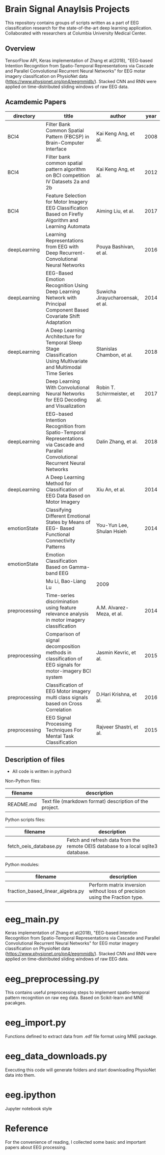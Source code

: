 
Brain Signal Anaylsis Projects
==========

This repository contains groups of scripts written as a part of EEG classification research for 
the state-of-the-art deep learning application. Collaborated with researchers at Columbia University Medical Center.

Overview
--------

TensorFlow API, Keras implementation of Zhang et al(2018), "EEG-based Intention Recognition from Spatio-Temporal Representations via Cascade and Parallel Convolutional Recurrent Neural Networks" for EEG motar imagery classification on PhysioNet data (https://www.physionet.org/pn4/eegmmidb/). Stacked CNN and RNN were applied on time-distributed sliding windows of raw EEG data.


Acamdemic Papers
------------

directory | title                                               |  author                             |        year
--------|-------------------------------------------------------|-------------------------------------|-----------------
BCI4 | Filter Bank Common Spatial Pattern (FBCSP) in Brain-Computer Interface | Kai Keng Ang, et al.                 | 2008
BCI4 | Filter bank common spatial pattern algorithm on BCI competition IV Datasets 2a and 2b | Kai Keng Ang, et al.               | 2012
BCI4 | Feature Selection for Motor Imagery EEG Classification Based on Firefly Algorithm and Learning Automata    | Aiming Liu, et al. | 2017
deepLearning  | Learning Representations from EEG with Deep Recurrent-Convolutional Neural Networks          | Pouya Bashivan, et al. | 2016
deepLearning  | EEG-Based Emotion Recognition Using Deep Learning Network with Principal Component Based Covariate Shift Adaptation | Suwicha Jirayucharoensak, et al.                        | 2014
deepLearning  | A Deep Learning Architecture for Temporal Sleep Stage Classification Using Multivariate and Multimodal Time Series | Stanislas Chambon, et al.                        | 2018
deepLearning  | Deep Learning With Convolutional Neural Networks for EEG Decoding and Visualization |Robin T. Schirrmeister, et al.   | 2017
deepLearning     | EEG-based Intention Recognition from Spatio-Temporal Representations via Cascade and Parallel Convolutional Recurrent Neural Networks | Dalin Zhang, et al. | 2018
deepLearning | A Deep Learning Method for Classification of EEG Data Based on Motor Imagery                | Xiu An, et al.               | 2014
emotionState | Classifying Different Emotional States by Means of EEG- Based Functional Connectivity Patterns              | You-Yun Lee, Shulan Hsieh                | 2014
emotionState | Emotion Classification Based on Gamma-band EEG
              | Mu Li, Bao-Liang Lu                | 2009
preprocessing | Time-series discrimination using feature relevance analysis in motor imagery classification              | A.M. Alvarez-Meza, et al.                | 2014
preprocessing | Comparison of signal decomposition methods in classification of EEG signals for motor-imagery BCI system              | Jasmin Kevric, et al.                | 2015
preprocessing | Classification of EEG Motor imagery multi class signals based on Cross Correlation | D.Hari Krishna, et al.                | 2016
preprocessing | EEG Signal Processing Techniques For Mental Task Classification              | Rajveer Shastri, et al.                | 2015



Description of files
--------------------

- All code is written in python3

Non-Python files:

filename                          |  description
----------------------------------|------------------------------------------------------------------------------------
README.md                         |  Text file (markdown format) description of the project.

Python scripts files:

filename                          |  description
----------------------------------|------------------------------------------------------------------------------------
fetch_oeis_database.py            |  Fetch and refresh data from the remote OEIS database to a local sqlite3 database.

Python modules:

filename                          |  description
----------------------------------|------------------------------------------------------------------------------------
fraction_based_linear_algebra.py  |  Perform matrix inversion without loss of precision using the Fraction type.



# eeg_main.py

Keras implementation of Zhang et al(2018), "EEG-based Intention Recognition from Spatio-Temporal Representations via Cascade and Parallel Convolutional Recurrent Neural Networks" for EEG motar imagery classification on PhysioNet data (https://www.physionet.org/pn4/eegmmidb/). Stacked CNN and RNN were applied on time-distributed sliding windows of raw EEG data.

# eeg_preprocessing.py

This contains useful preprocessing steps to implement spatio-temporal pattern recognition on raw eeg data. Based on Scikit-learn and MNE pacakges.

# eeg_import.py

Functions defined to extract data from .edf file format using MNE package.

# eeg_data_downloads.py

Executing this code will generate folders and start downloading PhysioNet data into them.

# eeg.ipython

Jupyter notebook style

# Reference 

For the convenience of reading, I collected some basic and important papers about EEG processing.
